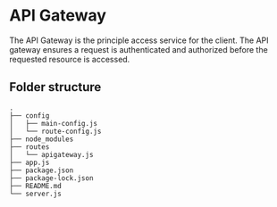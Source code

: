 # API Gateway

The API Gateway is the principle access service for the client. The API gateway ensures a request is authenticated and authorized before the requested resource is accessed. 

## Folder structure

```
.
├── config
│   ├── main-config.js
│   └── route-config.js
├── node_modules
├── routes
│   └── apigateway.js
├── app.js
├── package.json
├── package-lock.json
├── README.md
└── server.js
```

